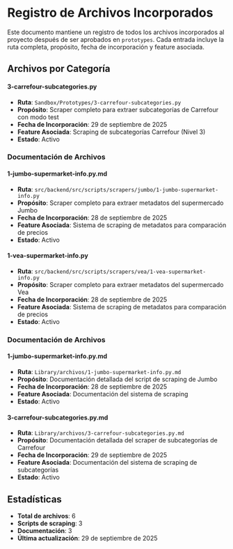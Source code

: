 # Registro de Archivos Incorporados

Este documento mantiene un registro de todos los archivos incorporados al proyecto después de ser aprobados en `prototypes`. Cada entrada incluye la ruta completa, propósito, fecha de incorporación y feature asociada.

## Archivos por Categoría

#### 3-carrefour-subcategories.py
- **Ruta**: `Sandbox/Prototypes/3-carrefour-subcategories.py`
- **Propósito**: Scraper completo para extraer subcategorías de Carrefour con modo test
- **Fecha de Incorporación**: 29 de septiembre de 2025
- **Feature Asociada**: Scraping de subcategorías Carrefour (Nivel 3)
- **Estado**: Activo

### Documentación de Archivos

#### 1-jumbo-supermarket-info.py.md
- **Ruta**: `src/backend/src/scripts/scrapers/jumbo/1-jumbo-supermarket-info.py`
- **Propósito**: Scraper completo para extraer metadatos del supermercado Jumbo
- **Fecha de Incorporación**: 28 de septiembre de 2025
- **Feature Asociada**: Sistema de scraping de metadatos para comparación de precios
- **Estado**: Activo

#### 1-vea-supermarket-info.py
- **Ruta**: `src/backend/src/scripts/scrapers/vea/1-vea-supermarket-info.py`
- **Propósito**: Scraper completo para extraer metadatos del supermercado Vea
- **Fecha de Incorporación**: 28 de septiembre de 2025
- **Feature Asociada**: Sistema de scraping de metadatos para comparación de precios
- **Estado**: Activo

### Documentación de Archivos

#### 1-jumbo-supermarket-info.py.md
- **Ruta**: `Library/archivos/1-jumbo-supermarket-info.py.md`
- **Propósito**: Documentación detallada del script de scraping de Jumbo
- **Fecha de Incorporación**: 28 de septiembre de 2025
- **Feature Asociada**: Documentación del sistema de scraping
- **Estado**: Activo

#### 3-carrefour-subcategories.py.md
- **Ruta**: `Library/archivos/3-carrefour-subcategories.py.md`
- **Propósito**: Documentación detallada del scraper de subcategorías de Carrefour
- **Fecha de Incorporación**: 29 de septiembre de 2025
- **Feature Asociada**: Documentación del sistema de scraping de subcategorías
- **Estado**: Activo

## Estadísticas
- **Total de archivos**: 6
- **Scripts de scraping**: 3
- **Documentación**: 3
- **Última actualización**: 29 de septiembre de 2025